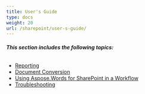```yaml
---
title: User's Guide
type: docs
weight: 20
url: /sharepoint/user-s-guide/
---
```


###### **This section includes the following topics:**
- [Reporting](/words/sharepoint/reporting-html/)
- [Document Conversion](/words/sharepoint/document-conversion-html/)
- [Using Aspose.Words for SharePoint in a Workflow](/words/sharepoint/using-aspose-words-for-sharepoint-in-a-workflow-html/)
- [Troubleshooting](/words/sharepoint/troubleshooting-html/)


